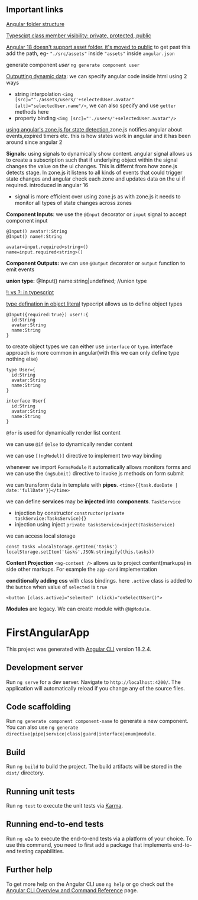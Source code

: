 ## Important links

[Angular folder structure](https://angular.dev/reference/configs/file-structure)

[Typescipt class member visibility: private, protected, public](https://www.typescriptlang.org/docs/handbook/2/classes.html#member-visibility)

[Angular 18 doesn't support asset folder, it's moved to public](https://www.reddit.com/r/angular/comments/1d4m4qg/images_not_loading_in_angular_18/)
to get past this add the path, eg- ``"./src/assets"`` inside ``"assets"`` inside ``angular.json``


generate component *user* `ng generate component user`

[Outputting dynamic data](https://www.udemy.com/course/the-complete-guide-to-angular-2/learn/lecture/43797676#overview): we can specify angular code inside html using 2 ways
* string interpolation `<img [src]="'./assets/users/'+selectedUser.avatar" [alt]="selectedUser.name"/>`, we can also specify and use `getter` methods here
* property binding `<img [src]="'./users/'+selectedUser.avatar"/>`



[using angular's zone.js for state detection ](https://www.udemy.com/course/the-complete-guide-to-angular-2/learn/lecture/43788534#overview) zone.js notifies angular about events,expired timers etc. this is how states work in angular and it has been around since angular 2


**Signals:** using signals to dynamically show content. angular signal allows us to create a subscription such that if underlying object within the signal changes the value on the ui changes. This is differnt from how zone.js detects stage. In zone.js it listens to all kinds of events that could trigger state changes and angular check each zone and updates data on the ui if required. introduced in angular 16

  *  signal is more efficient over using zone.js as with zone.js it needs to monitor all types of state changes across zones


**Component Inputs**: we use the `@Input` decorator or `input` signal to accept component input

    @Input() avatar!:String
    @Input() name!:String

    avatar=input.required<string>()
    name=input.required<string>()


**Component Outputs:** we can use `@Output` decorator or `output` function to emit events


**union type:** @Input() name:string|undefined; //union type



[!: vs ?: in typescript](https://stackoverflow.com/questions/63522675/what-is-the-difference-between-and-in-typescript-object-definitions)

[type defination in object literal](https://stackoverflow.com/questions/12787781/type-definition-in-object-literal-in-typescript) typecript allows us to define object types

    @Input({required:true}) user!:{
      id:String
      avatar:String
      name:String
    }

to create object types we can either use `interface` or `type`. interface approach is more common in angular(with this we can only define type nothing else)

    type User={
      id:String
      avatar:String
      name:String
    }

    interface User{
      id:String
      avatar:String
      name:String
    }

`@for` is used for dynamically render list content

we can use `@if` `@else` to dynamically render content

we can use `[(ngModel)]` directive to implement two way binding 

whenever we import `FormsModule` it automatically allows monitors forms and we can use the `(ngSubmit)` directive to invoke js methods on form submit
<form (ngSubmit)="onSubmit()">


we can transform data in template with **pipes**. `<time>{{task.dueDate | date:'fullDate'}}</time>`

we can define **services** may be **injected** into **components**. `TaskService`
* injection by constructor `constructor(private taskService:TasksService){}`
* injection using inject `private tasksService=inject(TasksService)`

we can access local storage

    const tasks =localStorage.getItem('tasks')
    localStorage.setItem('tasks',JSON.stringify(this.tasks))


**Content Projection** `<ng-content />` allows us to project content(markups) in side other markups. For example the `app-card` implementation



**conditionally adding css** with class bindings. here `.active` class is added to the `button` when value of `selected` is `true`
    
    <button [class.active]="selected" (click)="onSelectUser()">




**Modules** are legacy. We can create module with `@NgModule`. 

# FirstAngularApp

This project was generated with [Angular CLI](https://github.com/angular/angular-cli) version 18.2.4.

## Development server

Run `ng serve` for a dev server. Navigate to `http://localhost:4200/`. The application will automatically reload if you change any of the source files.

## Code scaffolding

Run `ng generate component component-name` to generate a new component. You can also use `ng generate directive|pipe|service|class|guard|interface|enum|module`.

## Build

Run `ng build` to build the project. The build artifacts will be stored in the `dist/` directory.

## Running unit tests

Run `ng test` to execute the unit tests via [Karma](https://karma-runner.github.io).

## Running end-to-end tests

Run `ng e2e` to execute the end-to-end tests via a platform of your choice. To use this command, you need to first add a package that implements end-to-end testing capabilities.

## Further help

To get more help on the Angular CLI use `ng help` or go check out the [Angular CLI Overview and Command Reference](https://angular.dev/tools/cli) page.
